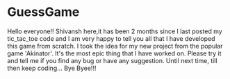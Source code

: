 # GuessGame
Hello everyone!!
Shivansh here,it has been 2 months since I last posted my tic_tac_toe code and I am very happy to tell you all that I have developed this game from scratch. I took the idea for my new project from the popular game 'Akinator'. It's the most epic thing that I have worked on. Please try it and tell me if you find any bug or have any suggestion.
Until next time, till then keep coding...
Bye Byee!!!
